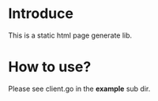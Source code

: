 # Introduce

This is a static html page generate lib.

# How to use?

Please see client.go in the **example** sub dir.

